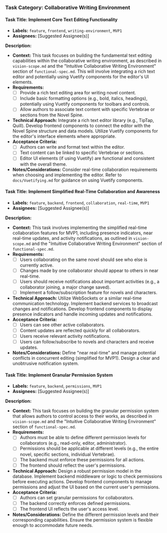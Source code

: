 ### Task Category: Collaborative Writing Environment

#### **Task Title:** Implement Core Text Editing Functionality

*   **Labels:** `feature`, `frontend`, `writing-environment`, `MVP1`
*   **Assignees:** [Suggested Assignee(s)]

**Description:**

*   **Context:** This task focuses on building the fundamental text editing capabilities within the collaborative writing environment, as described in `vision-scope.md` and the "Intuitive Collaborative Writing Environment" section of `functional-spec.md`. This will involve integrating a rich text editor and potentially using Vuetify components for the editor's UI elements.
*   **Requirements:**
    *   [ ] Provide a rich text editing area for writing novel content.
    *   [ ] Include basic formatting options (e.g., bold, italics, headings), potentially using Vuetify components for toolbars and controls.
    *   [ ] Allow authors to associate text content with specific Vertebrae or sections from the Novel Spine.
*   **Technical Approach:** Integrate a rich text editor library (e.g., TipTap, Quill). Develop frontend components to connect the editor with the Novel Spine structure and data models. Utilize Vuetify components for the editor's interface elements where appropriate.
*   **Acceptance Criteria:**
    *   [ ] Authors can write and format text within the editor.
    *   [ ] Text content can be linked to specific Vertebrae or sections.
    *   [ ] Editor UI elements (if using Vuetify) are functional and consistent with the overall theme.
*   **Notes/Considerations:** Consider real-time collaboration requirements when choosing and implementing the editor. Refer to `docs/Vuetifying.md` for guidance on using Vuetify components.

#### **Task Title:** Implement Simplified Real-Time Collaboration and Awareness

*   **Labels:** `feature`, `backend`, `frontend`, `collaboration`, `real-time`, `MVP1`
*   **Assignees:** [Suggested Assignee(s)]

**Description:**

*   **Context:** This task involves implementing the simplified real-time collaboration features for MVP1, including presence indicators, near real-time updates, and activity notifications, as outlined in `vision-scope.md` and the "Intuitive Collaborative Writing Environment" section of `functional-spec.md`.
*   **Requirements:**
    *   [ ] Users collaborating on the same novel should see who else is currently active.
    *   [ ] Changes made by one collaborator should appear to others in near real-time.
    *   [ ] Users should receive notifications about important activities (e.g., a collaborator joining, a major change saved).
    *   [ ] Implement a follow/subscription feature for novels and characters.
*   **Technical Approach:** Utilize WebSockets or a similar real-time communication technology. Implement backend services to broadcast changes and notifications. Develop frontend components to display presence indicators and handle incoming updates and notifications.
*   **Acceptance Criteria:**
    *   [ ] Users can see other active collaborators.
    *   [ ] Content updates are reflected quickly for all collaborators.
    *   [ ] Users receive relevant activity notifications.
    *   [ ] Users can follow/subscribe to novels and characters and receive updates.
*   **Notes/Considerations:** Define "near real-time" and manage potential conflicts in concurrent editing (simplified for MVP1). Design a clear and unobtrusive notification system.

#### **Task Title:** Implement Granular Permission System

*   **Labels:** `feature`, `backend`, `permissions`, `MVP1`
*   **Assignees:** [Suggested Assignee(s)]

**Description:**

*   **Context:** This task focuses on building the granular permission system that allows authors to control access to their works, as described in `vision-scope.md` and the "Intuitive Collaborative Writing Environment" section of `functional-spec.md`.
*   **Requirements:**
    *   [ ] Authors must be able to define different permission levels for collaborators (e.g., read-only, editor, administrator).
    *   [ ] Permissions should be applicable at different levels (e.g., the entire novel, specific sections, individual Vertebrae).
    *   [ ] The backend must enforce these permissions for all actions.
    *   [ ] The frontend should reflect the user's permissions.
*   **Technical Approach:** Design a robust permission model in the database. Implement backend middleware or logic to check permissions before executing actions. Develop frontend components to manage permissions and adjust the UI based on the current user's permissions.
*   **Acceptance Criteria:**
    *   [ ] Authors can set granular permissions for collaborators.
    *   [ ] The backend correctly enforces defined permissions.
    *   [ ] The frontend UI reflects the user's access level.
*   **Notes/Considerations:** Define the different permission levels and their corresponding capabilities. Ensure the permission system is flexible enough to accommodate future needs.